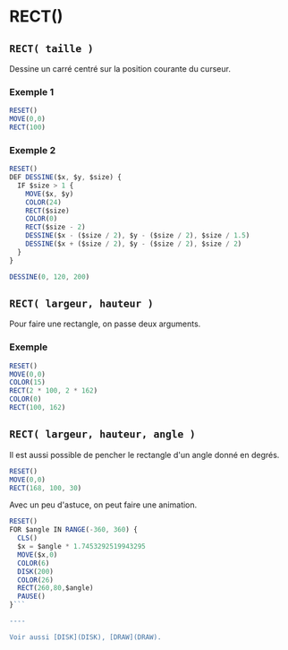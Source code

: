 # RECT()

## `RECT( taille )`

Dessine un carré centré sur la position courante du curseur.

### Exemple 1

```ts
RESET()
MOVE(0,0)
RECT(100)
```

### Exemple 2

```ts
RESET()
DEF DESSINE($x, $y, $size) {
  IF $size > 1 {
    MOVE($x, $y)
    COLOR(24)
    RECT($size)
    COLOR(0)
    RECT($size - 2)
    DESSINE($x - ($size / 2), $y - ($size / 2), $size / 1.5)
    DESSINE($x + ($size / 2), $y - ($size / 2), $size / 2)
  }
}

DESSINE(0, 120, 200)
```

## `RECT( largeur, hauteur )`

Pour faire une rectangle, on passe deux arguments.

### Exemple

```ts
RESET()
MOVE(0,0)
COLOR(15)
RECT(2 * 100, 2 * 162)
COLOR(0)
RECT(100, 162)
```

## `RECT( largeur, hauteur, angle )`

Il est aussi possible de pencher le rectangle d'un angle donné en degrés.

```ts
RESET()
MOVE(0,0)
RECT(168, 100, 30)
```

Avec un peu d'astuce, on peut faire une animation.

```ts
RESET()
FOR $angle IN RANGE(-360, 360) {
  CLS()
  $x = $angle * 1.7453292519943295
  MOVE($x,0)
  COLOR(6)
  DISK(200)
  COLOR(26)
  RECT(260,80,$angle)
  PAUSE()
}```

----

Voir aussi [DISK](DISK), [DRAW](DRAW).
